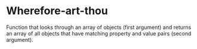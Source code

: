 # Wherefore-art-thou
Function that looks through an array of objects (first argument) and returns an array of all objects that have matching property and value pairs (second argument).
